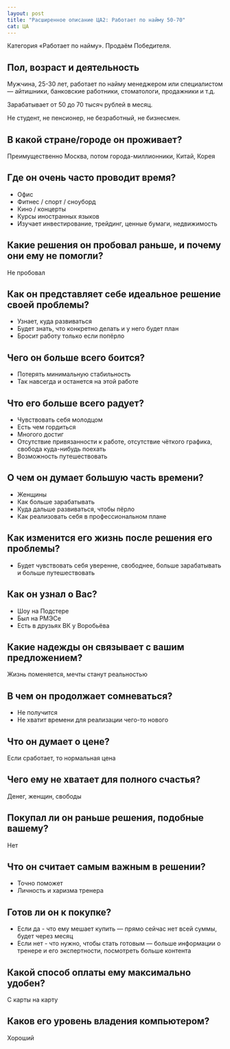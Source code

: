 ```yaml
---
layout: post
title: "Расширенное описание ЦА2: Работает по найму 50-70"
cat: ЦА
---
```


Категория «Работает по найму». Продаём Победителя.

## Пол, возраст и деятельность

Мужчина, 25-30 лет, работает по найму менеджером или специалистом — айтишники, банковские работники, стоматологи, продажники и т.д.

Зарабатывает от 50 до 70 тысяч рублей в месяц.

Не студент, не пенсионер, не безработный, не бизнесмен.

## В какой стране/городе он проживает?

Преимущественно Москва, потом города-миллионники, Китай, Корея

## Где он очень часто проводит время?

- Офис
- Фитнес / спорт / сноуборд
- Кино / концерты
- Курсы иностранных языков
- Изучает инвестирование, трейдинг, ценные бумаги, недвижимость

## Какие решения он пробовал раньше, и почему они ему не помогли?

Не пробовал

## Как он представляет себе идеальное решение своей проблемы?

- Узнает, куда развиваться
- Будет знать, что конкретно делать и у него будет план
- Бросит работу только если попёрло

## Чего он больше всего боится?

- Потерять минимальную стабильность
- Так навсегда и останется на этой работе

## Что его больше всего радует?

- Чувствовать себя молодцом
- Есть чем гордиться
- Многого достиг
- Отсутствие привязанности к работе, отсутствие чёткого графика, свобода куда-нибудь поехать
- Возможность путешествовать

## О чем он думает большую часть времени?

- Женщины
- Как больше зарабатывать
- Куда дальше развиваться, чтобы пёрло
- Как реализовать себя в профессиональном плане

## Как изменится его жизнь после решения его проблемы?

- Будет чувствовать себя уверенне, свободнее, больше зарабатывать и больше путешествовать

## Как он узнал о Вас?

- Шоу на Подстере
- Был на РМЭСе
- Есть в друзьях ВК у Воробьёва

## Какие надежды он связывает с вашим предложением?

Жизнь поменяется, мечты станут реальностью

## В чем он продолжает сомневаться?

- Не получится
- Не хватит времени для реализации чего-то нового

## Что он думает о цене?

Если сработает, то нормальная цена

## Чего ему не хватает для полного счастья?

Денег, женщин, свободы

## Покупал ли он раньше решения, подобные вашему?

Нет

## Что он считает самым важным в решении?

- Точно поможет
- Личность и харизма тренера

## Готов ли он к покупке?

- Если да - что ему мешает купить — прямо сейчас нет всей суммы, будет через месяц
- Если нет - что нужно, чтобы стать готовым — больше информации о тренере и его экспертности, посмотреть больше контента

## Какой способ оплаты ему максимально удобен?

С карты на карту

## Каков его уровень владения компьютером?

Хороший
